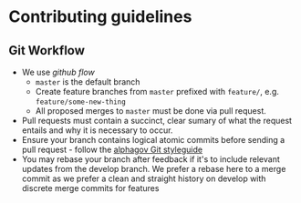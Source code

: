 Contributing guidelines
=======================

## Git Workflow

 - We use _github flow_
    - ``master`` is the default branch
    - Create feature branches from ``master`` prefixed with ``feature/``, e.g. ``feature/some-new-thing``
    - All proposed merges to ``master`` must be done via pull request. 
 - Pull requests must contain a succinct, clear sumary of what the request entails and why it is necessary to occur.
 - Ensure your branch contains logical atomic commits before sending a pull request - follow the [alphagov Git styleguide](https://github.com/alphagov/styleguides/blob/master/git.md)
 - You may rebase your branch after feedback if it's to include relevant updates from the develop branch. We prefer a rebase here to a merge commit as we prefer a clean and straight history on develop with discrete merge commits for features